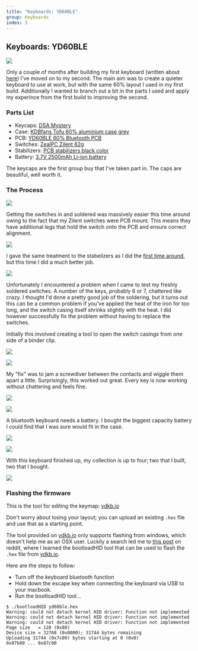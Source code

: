 ```yaml
---
title: "Keyboards: YD60BLE"
group: Keyboards
index: 3
---
```


## Keyboards: YD60BLE

![](flickr://45893538514)

Only a couple of months after building my first keyboard (written about [here](/keyboard/first-build.html)) I've moved on to my second. The main aim was to create a quieter keyboard to use at work, but with the same 60% layout I used in my first build. Additionally I wanted to branch out a bit in the parts I used and apply my experince from the first build to improving the second.

### Parts List

- Keycaps: [DSA Mystery](https://mykeyboard.eu/catalogue/dsa-mystery-alpha-1_539/)
- Case: [KDBfans Tofu 60% aluminium case grey](https://kbdfans.cn/collections/60-layout-case/products/kbdfans-tofu-60-aluminum-case?variant=13389974569018)
- PCB: [YD60BLE 60% Bluetooth PCB](https://kbdfans.cn/collections/60/products/yd60ble-v1-60-bluetooth-customized-mechanical-keyboard-pcb)
- Switches: [ZealPC Zilent 62g](https://zealpc.net/collections/switches/products/zilents)
- Stabilizers: [PCB stabilizers black color](https://kbdfans.cn/products/pcb-stabilizers-black-color)
- Battery: [3.7V 2500mAh Li-ion battery](https://www.amazon.co.uk/gp/product/B07DMCNXQK)

The keycaps are the first group buy that I've taken part in. The caps are beautiful, well worth it.

### The Process

![](flickr://45893502794)

Getting the switches in and soldered was massively easier this time around owing to the fact that my Zilent switches were PCB mount. This means they have additional legs that hold the switch onto the PCB and ensure correct alignment.

![](flickr://31676571097)

I gave the same treatment to the stabelizers as I did the [first time around](/keyboard/first-build.html), but this time I did a much better job.

![](flickr://45703307835)

Unfortunately I encountered a problem when I came to test my freshly soldered switches. A number of the keys, probably 6 or 7, chattered like crazy. I thought I'd done a pretty good job of the soldering, but it turns out this can be a common problem if you've applied the heat of the iron for too long, and the switch casing itself shrinks slightly with the heat. I did however successfully fix the problem without having to replace the switches.

Initially this involved creating a tool to open the switch casings from one side of a binder clip.

![](flickr://46565863972)

![](flickr://46565863512)

My "fix" was to jam a screwdiver between the contacts and wiggle them apart a little. Surprisingly, this worked out great. Every key is now working without chattering and feels fine.

![](flickr://39653059523)

![](flickr://45703324015)

A bluetooth keyboard needs a battery. I bought the biggest capacity battery I could find that I was sure would fit in the case.

![](flickr://45893533324)

![](flickr://45893531454)

With this keyboard finished up, my collection is up to four; two that I built, two that I bought.

![](flickr://45893537274)

### Flashing the firmware

This is the tool for editing the keymap: [ydkb.io](http://ydkb.io)

Don't worry about losing your layout; you can upload an existing `.hex` file and use that as a starting point.

The tool provided on [ydkb.io](http://ydkb.io) only supports flashing from windows, which doesn't help me as an OSX user. Luckily a search led me to [this post](https://www.reddit.com/r/MechanicalKeyboards/comments/8j62vh/programming_yd60ble_using_macos/) on reddit, where I learned the bootloadHID tool that can be used to flash the `.hex` file from [ydkb.io](http://ydkb.io).

Here are the steps to follow:

- Turn off the keyboard bluetooth function
- Hold down the escape key when connecting the keyboard via USB to your macbook.
- Run the bootloadHID tool...

```
$ ./bootloadHID yd60ble.hex
Warning: could not detach kernel HID driver: Function not implemented
Warning: could not detach kernel HID driver: Function not implemented
Warning: could not detach kernel HID driver: Function not implemented
Page size   = 128 (0x80)
Device size = 32768 (0x8000); 31744 bytes remaining
Uploading 31744 (0x7c00) bytes starting at 0 (0x0)
0x07b80 ... 0x07c00
```
